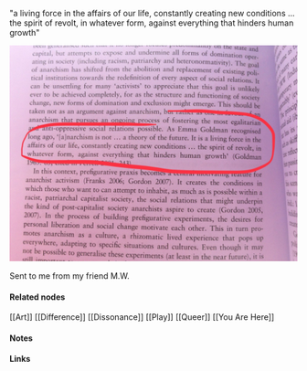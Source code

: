 ---
---

"a living force in the affairs of our life, constantly creating new conditions ... the spirit of revolt, in whatever form, against everything that hinders human growth"
      
<img src="/assets/anarchism_quote.jpg"/>

Sent to me from my friend M.W.

#### Related nodes

[[Art]]
[[Difference]]
[[Dissonance]]
[[Play]]
[[Queer]]
[[You Are Here]]



#### Notes

 



#### Links